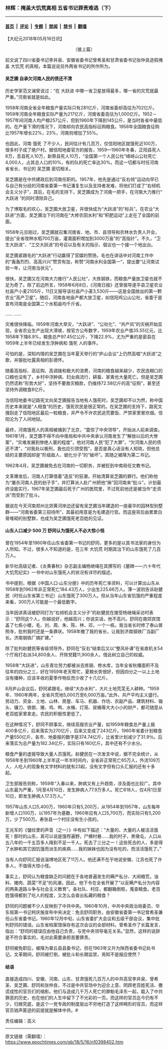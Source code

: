 ### 林辉：掩盖大饥荒真相 五省书记罪责难逃（下）

---

#### [首页](../../../..?n10398402) &nbsp;|&nbsp; [评论](../../../../../epoch-comment?n10398402) &nbsp;|&nbsp; [专题](../../../../../epoch-special?n10398402) &nbsp;|&nbsp; [禁闻](../../../../../epoch-news?n10398402) &nbsp;|&nbsp; [禁书](../../../../../books?n10398402) &nbsp;|&nbsp; [翻墙](https://github.com/gfw-breaker/nogfw/blob/master/README.md?n10398402)


<div class="post_content" id="artbody" itemprop="articleBody">
 <!-- article content begin -->
 <p>
  【大纪元2018年05月16日讯】
 </p>
 <p>
  <center>
   <ok href="https://www.epochtimes.com/gb/18/5/14/n10393987.htm">
    （接上篇）
   </ok>
  </center>
 </p>
 <p>
  前文说了四川省委书记李井泉、安徽省委书记曾希圣和甘肃省委书记张仲良造假掩盖
  <ok href="https://www.epochtimes.com/gb/tag/%E5%A4%A7%E9%A5%A5%E8%8D%92.html">
   大饥荒
  </ok>
  的真相，本篇说说另外两省书记的所作所为。
 </p>
 <h4>
  <strong>
   <ok href="https://www.epochtimes.com/gb/tag/%E5%90%B4%E8%8A%9D%E5%9C%83.html">
    吴芝圃
   </ok>
   自承欠河南人民的债还不清
   <br/>
  </strong>
 </h4>
 <p>
  历史学家范文澜曾说过：“在
  <ok href="https://www.epochtimes.com/gb/tag/%E5%A4%A7%E8%B7%83%E8%BF%9B.html">
   大跃进
  </ok>
  中哪一省卫星放得最多，哪一省的灾荒就最严重。”河南省就是如此。
 </p>
 <p>
  1958年河南全省全年粮食产量实际只有281亿斤，河南省委却高估为702亿斤。1959年河南全年粮食实际产量为217亿斤，河南省委高估为1,000亿斤。1952－1957年间河南人均产粮257公斤，但到1960年下降到145公斤，是当时各省中最低的。在产量下滑的情况下，河南却向农民高指标征购粮食。1958年全国粮食征购比1957年增长22%，23%，河南则增加了55%。
 </p>
 <p>
  也因此，河南
  <ok href="https://www.epochtimes.com/gb/tag/%E9%A5%BF%E6%AD%BB.html">
   饿死
  </ok>
  了不少人，民间估计有几百万，仅信阳地区就饿死近100万，很多村子成了绝户村。据信阳地委官方的报告，1959—1960年冬春，正阳县死人8万，息县死人10万，新蔡县死人10万，“全国第一个人民公社”嵖岈山公社死亡4,000人，占其总人口的10%，有的队的死亡率达30%。而这一切都与时任河南省省长、书记的
  <ok href="https://www.epochtimes.com/gb/tag/%E5%90%B4%E8%8A%9D%E5%9C%83.html">
   吴芝圃
  </ok>
  密切相关。
 </p>
 <p>
  吴芝圃是在中共建政后到河南任职的。1957年，他先是通过“反右倾”运动向早已与自己有分歧的河南省委第一书记潘复生以及支持者发难，将他们打成了“右倾机会主义分子”，其后，在毛的支持下，吴芝圃成为了河南一把手，在河南大力推行“
  <ok href="https://www.epochtimes.com/gb/tag/%E5%A4%A7%E8%B7%83%E8%BF%9B.html">
   大跃进
  </ok>
  ”的同时清除异己。
 </p>
 <p>
  为了博取毛的欢心，吴芝圃大放卫星，并很快成为“大跃进”的“标兵”。在农业“大跃进”方面，吴芝圃治下的河南在“大修农田水利”和“积肥运动”上走在了全国的前面。
 </p>
 <p>
  1958年元旦刚过，吴芝圃就召集河南省、地、巿、县领导和农林水负责人开会，提出“全省改种水稻700万亩，灌溉面积增加到3000万亩”的“高指针”。不久，“卫生大跃进”、“工交大跃进”的号召以及有关的指示、倡议也一个接一个地出台。
 </p>
 <p>
  吴芝圃紧跟毛的“大跃进”行动赢得了官媒的赞扬，毛也在讲话中对河南工作中的“轰轰烈烈、高高兴兴”赞赏有加，称赞“河南水利全国第一”，提出要“让河南试验一年，让河南当状元”。
 </p>
 <p>
  很快，吴芝圃又在河南大力推行“人民公社”，大炼钢铁，而粮食产量放卫星也就不足为奇了。除了前边所言，1958年6月8日，《河南日报》还曾报导遂平县卫星农业社亩产小麦2105斤，11日又报导该社亩产小麦3,530斤——这是全国放出的第一颗农业“高产卫星”。随后，河南各地亩产都大放卫星，如信阳鸡公山公社，省委于是宣布河南是全国第二个水稻亩均千斤省。
 </p>
 <p>
  …… ……
 </p>
 <p>
  灾难很快降临。1959年河南大旱灾，“大跃进”、“公社化”、“共产风”的灾祸开始显现，全省农业生产出现大滑坡，按官方公布数字，1959年农业产值35.55亿元，比1958年下降8.9%，粮食总产97.45亿公斤，下降22.9%，尤为严重的是密县在1959年上半年已经发生浮肿病和
  <ok href="https://www.epochtimes.com/gb/tag/%E9%A5%BF%E6%AD%BB.html">
   饿死
  </ok>
  人的事件。
 </p>
 <p>
  可怕的是，深知内情的吴芝圃在当年夏天举行的“庐山会议”上仍然高唱“大跃进”之歌，并狠批吐露真相的彭德怀。
 </p>
 <p>
  随着高指标、高征购、高调拨和极大的浪费，河南的粮食越来越少，农民连糊口的口粮也没有了，乡村中浮肿病、妇女病流行，耕畜、家禽也大量死亡。但是吴芝圃仍然谎称“形势大好”，坚持不要救灾粮款，仍维持72.58亿斤的高“征购”，甚至还坚持外调粮食8亿斤。
 </p>
 <p>
  当信阳地委书记路宪文向吴芝圃报告当地有人饿死时，吴芝圃却不以为然，称中国历史本来就是“人相食”的历史，饿死农民是很正常的。在吴芝圃的支持下，路宪文搜刮走了信阳地区最后一粒粮食，并严令不许农民逃荒要饭、严禁家里冒炊烟。信阳沦为了人间地狱。
 </p>
 <p>
  最终，河南饿死人的真相被捅到了北京，“震惊了中央领导”，开始派人前来调查。1961年1月，吴芝圃不得不向中南局和中共中央承认河南发生了“解放以后的大惨案”，“灾难发展到惨绝人寰的程度”，他对河南人民“犯了大罪”，“欠河南人民的债还不清”，“对我处以极刑，我也应引颈受戮”，是否是真心话没有人知晓，但他总结的主要原因却是“阶级敌人、蜕化分子”的“破坏”。其随之被降为第二书记。
 </p>
 <p>
  1962年4月，吴芝圃被免去在河南的一切职务，并被贬到中南局任文教书记。
 </p>
 <p>
  文革爆发后，河南人打算借着“造反”的狂潮，开始清算吴芝圃的罪行。他们称他为“屠杀河南人民的刽子手”，并打算派人赴广州把他“揪”回河南来“批斗”。计划最终没能实行，1967年吴芝圃最后死于广州的医院里，不过死前他还是被当作“走资派”而受到了批斗。
 </p>
 <p>
  据说在今天河南郑州北郊黄河岸边还留有吴芝圃当年建造的一座豪华的园林型别墅群——“河南省委第三招待所”，其最初用意是为毛建造行宫。而这座背后由累累白骨堆砌的别墅群，也成为吴芝圃饿死老百姓的见证。
 </p>
 <h4>
  <strong>
   山东人口减少
  </strong>
  <strong>
   500
  </strong>
  <strong>
   万
  </strong>
  <strong>
   舒同认为饿死人不必大惊小怪
   <br/>
  </strong>
 </h4>
 <p>
  曾在1954年至1960年任山东省委第一书记的舒同，更多的是以其书法家的身份为人所知。不过，很多人不知道的是，在三年
  <ok href="https://www.epochtimes.com/gb/tag/%E5%A4%A7%E9%A5%A5%E8%8D%92.html">
   大饥荒
  </ok>
  时期其治下的山东饿死了几百万人。
 </p>
 <p>
  新华社高级记者、《炎黄春秋》杂志副主编杨继绳在其撰写的《墓碑——六十年代大饥荒纪实》一书中对山东饿死人的状况有详尽的描述。
 </p>
 <p>
  书中提到，根据《中国人口·山东分册》中的历年死亡率资料，可以计算出山东从1958年到1962年非正常死亡184.43万人，少出生225.66万人。薄一波则告诉赵健民（时任山东省第三书记）山东饿死了300万人。但从当年山东省饥饿的严重程度来看，300万人可能是一个最低数字。
 </p>
 <p>
  当年因讲真话被舒同打为“右倾机会主义分子”的赵健民在接受杨继绳采访时表示：“舒同这个人，你越说好，他越高兴；你说实话，他不高兴。舒同在南郊宾馆盖了七栋小楼，毛、刘、周、朱、陈、林、邓，一个一栋。我当省长时修了泰山普照寺，批判我时还是一条罪状。1958年撤了我的省长，让我到济南钢铁厂当副厂长。济南钢铁厂搞扩建。”
 </p>
 <p>
  除了批判赵健民等省级领导外，舒同在“反右”结束后又以“整风补课”在省直机关54个厅局打右派34,800余人、开除党籍11,900余人，借此树立自己的权威。
 </p>
 <p>
  1958年“大跃进”，山东青壮劳力都被派去炼钢、修水库，当年全省秋播面积不及往年的四分之三，好在1959年老天帮忙，夏粮长势很好，但因四分之一以上土地没有播种，应该丰收的夏季作物反而少收了十几亿斤。
 </p>
 <p>
  8月庐山会议后，舒同紧跟毛，继续“大办水利”，大片土地荒芜无人耕种。“1959年、1960年两年，全省共荒地5,000万至6,000万亩。”此外，共产平均主义盛行。劳动力、资金、土地、山林、房屋、车马、机器、作坊、农副产品、建筑材料、锄头、镰刀、铁锨、猪、鸡、鸭、水桶、灯笼、尿桶等大大小小的财产，都可随意从老百姓家里拿走。农民的积极性更低了。
 </p>
 <p>
  在这种情况下，舒同不顾事实，继续高报农业产量，如1959年粮食总产量上报400多亿斤，后来落实为270亿斤，后来又变成了243亿斤。1960年省委计划粮食产量550亿斤，各市、地委报的数字是374.74亿斤，比省里计划减少了31.9％。后来落实为总产量为182.34亿斤，实际只有160亿斤。其中还有不少水分。
 </p>
 <p>
  粮食产量的虚报导致大量人员饿死。赵健民在一次发言中说，据不完全统计，从1958年冬到1960年上半年这一年半时间内，全省非正常死亡65万人，外流109万人，人吃人的现象有文字材料的就有23起，没有文字但有口头汇报的还有十多起。
 </p>
 <p>
  卫生部报告则称，1959年“入春以来，肿病又有上升趋势，涉及面也比较广。其中山东最为严重，1月至4月10日，发生肿病人77.9万多人。死亡618人，仅4月1日至10日，即发生肿病人17.3万人。”
 </p>
 <p>
  1957年山东人口5,400万，1960年只有5,200万，从1954年到1957年，山东每年新增人口100万，以1957年为基数，1960年应有人口5,700万，而实际只有5,200万，少了500万。寿张县一个村庄没有生小孩的。
 </p>
 <p>
  王兆军的《皱纹里的声音（之一）》中有如下描述：“大量的、大量的人被活活饿死！那时的山东，真可以说是饿殍遍野，尸横村巷……我的村子，黑墩屯，人口从五八年的一千五百多人降到不足一千人。死去了三分之一！这些死去的人，多是得了水肿和其它因饥饿而派生的疾病……我的妹妹也因为没有吃的，而活活饿死了。”
 </p>
 <p>
  当有人向舒同汇报说淄博地区死了11万人。他还满不在乎地说安徽、江苏也死了许多人，不值得大惊小怪。
 </p>
 <p>
  事实上，舒同认为粮食缺乏的问题在于各地普遍发生的瞒产私分、大闹粮荒，油料、猪肉、蔬菜“不足”的风潮，因此，他下令在全省开展了“以反瞒产私分为内容的两条道路斗争与社会主义教育”。各社队、村庄，都翻箱倒柜，蒐查粮食。老百姓饿得都到了吃人的程度，又怎么会查出私藏的粮食？
 </p>
 <p>
  舒同的问题被不少人反映到了中共中央。1960年10月，中共中央政治局委员、华东局第一书记柯庆施宣布中央决定：免去舒同职务，由安徽省委第一书记曾希圣兼任山东省委书记。1960年12月中旬，山东省委扩大会议和五级干部会议，集中批判舒同的错误。山东省档案馆保存有这次会议的全部材料。曾希圣作了长篇发言，指出：“舒同的错误应由他自己负责，与党中央领导毫无关系。”显然，这样的说辞是不符合事实的，毛对此需要承担首要罪责。
 </p>
 <p>
  舒同被免职后，被降为章丘县县委书记，但在1963年又升为陕西省委书记处书记。文革期间，舒同被打倒，被批斗和长期监禁，焉知不是报应使然？
 </p>
 <h4>
  <strong>
   结语
   <br/>
  </strong>
 </h4>
 <p>
  直接造成四川、安徽、河南、山东、甘肃饿死几百万人的中共高官李井泉、曾希圣、吴芝圃、舒同和张仲良，不过是中共官场中为迎合上意、罔顾老百姓死活、撒谎成性的官员们的缩影。他们与造成几千万人死亡的罪魁毛泽东一起，载入了中共罪恶的历史，也在他们的人生中留下了不光彩的一页。而这样的官员迄今仍有不少，归根究底，是这个一党专政的制度层出不穷地打造了这样畸形的官员，而这样官员销声匿迹的前提就是解体中共。#
 </p>
 <p>
  责任编辑：高义
 </p>
 <!-- article content end -->
 <div id="below_article_ad">
 </div>
</div>


---

原文链接（需翻墙）：https://www.epochtimes.com/gb/18/5/16/n10398402.htm